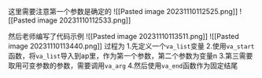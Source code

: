 这里需要注意第一个参数是确定的
![[Pasted image 20231110112525.png]]
![[Pasted image 20231110112533.png]]

然后老师编写了代码示例
![[Pasted image 20231110113511.png]]
![[Pasted image 20231110113440.png]]
过程为
1.先定义一个`va_list`变量
2.使用`va_start`函数，将`va_list`导入到ap里，作为第一个参数，第二个参数为变量n
3.第三需要取用可变参数的参数，需要调用`va_arg`
4.然后使用`va_end`函数作为固定结尾
